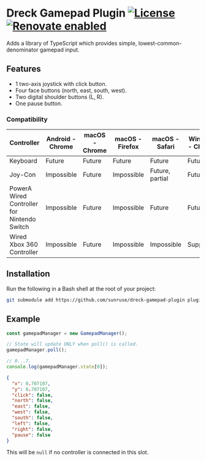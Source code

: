 # Dreck Gamepad Plugin [![License](https://img.shields.io/github/license/sunruse/dreck-gamepad-plugin.svg)](https://github.com/sunruse/dreck-gamepad-plugin/blob/master/license) [![Renovate enabled](https://img.shields.io/badge/renovate-enabled-brightgreen.svg)](https://renovatebot.com/)

Adds a library of TypeScript which provides simple, lowest-common-denominator gamepad input.

## Features

- 1 two-axis joystick with click button.
- Four face buttons (north, east, south, west).
- Two digital shoulder buttons (L, R).
- One pause button.

### Compatibility

| Controller                                  | Android - Chrome | macOS - Chrome | macOS - Firefox | macOS - Safari  | Windows - Chrome | Windows - Firefox |
| ------------------------------------------- | ---------------- | -------------- | --------------- | --------------- | ---------------- | ----------------- |
| Keyboard                                    | Future           | Future         | Future          | Future          | Future           | Future            |
| Joy-Con                                     | Impossible       | Future         | Impossible      | Future, partial | Future           | Impossible        |
| PowerA Wired Controller for Nintendo Switch | Impossible       | Future         | Impossible      | Future          | Future           | Future            |
| Wired Xbox 360 Controller                   | Impossible       | Future         | Impossible      | Impossible      | Supported        | Supported         |

## Installation

Run the following in a Bash shell at the root of your project:

```bash
git submodule add https://github.com/sunruse/dreck-gamepad-plugin plugins/gamepad
```

## Example

```typescript
const gamepadManager = new GamepadManager();

// State will update ONLY when poll() is called.
gamepadManager.poll();

// 0...7.
console.log(gamepadManager.state[0]);
```

```json
{
  "x": 0.707107,
  "y": 0.707107,
  "click": false,
  "north": false,
  "east": false,
  "west": false,
  "south": false,
  "left": false,
  "right": false,
  "pause": false
}
```

This will be `null` if no controller is connected in this slot.
